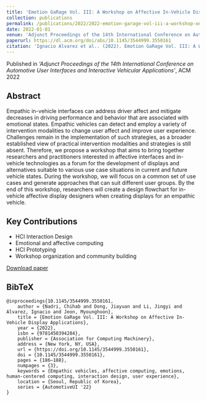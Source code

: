 ```yaml
---
title: 'Emotion GaRage Vol. III: A Workshop on Affective In-Vehicle Display Applications'
collection: publications
permalink: /publications/2022/2022-emotion-garage-vol-iii-a-workshop-on-affective-in
date: 2022-01-01
venue: 'Adjunct Proceedings of the 14th International Conference on Automotive User Interfaces and Interactive Vehicular Applications'
paperurl: https://dl.acm.org/doi/abs/10.1145/3544999.3550161
citation: 'Ignacio Alvarez et al.. (2022). Emotion GaRage Vol. III: A Workshop on Affective In-Vehicle Display Applications. Adjunct Proceedings of the 14th International Conference on Automotive User Interfaces and Interactive Vehicular Applications.'
---
```


Published in *'Adjunct Proceedings of the 14th International Conference on Automotive User Interfaces and Interactive Vehicular Applications'*, ACM 2022

## Abstract

Empathic in-vehicle interfaces can address driver affect and mitigate decreases in driving performance and behavior that are associated with emotional states. Empathic vehicles can detect and employ a variety of intervention modalities to change user affect and improve user experience. Challenges remain in the implementation of such strategies, as a broader established view of practical intervention modalities and strategies is still absent. Therefore, we propose a workshop that aims to bring together researchers and practitioners interested in affective interfaces and in-vehicle technologies as a forum for the development of displays and alternatives suitable to various use case situations in current and future vehicle states. During the workshop, we will focus on a common set of use cases and generate approaches that can suit different user groups. By the end of this workshop, researchers will create a design flowchart for in-vehicle affective display designers when creating displays for an empathic vehicle.

## Key Contributions

* HCI Interaction Design
* Emotional and affective computing
* HCI Prototyping
* Workshop organization and community building

[Download paper](https://dl.acm.org/doi/abs/10.1145/3544999.3550161)

## BibTeX

```
@inproceedings{10.1145/3544999.3550161,
    author = {Nadri, Chihab and Dong, Jiayuan and Li, Jingyi and Alvarez, Ignacio and Jeon, Myounghoon},
    title = {Emotion GaRage Vol. III: A Workshop on Affective In-Vehicle Display Applications},
    year = {2022},
    isbn = {9781450394284},
    publisher = {Association for Computing Machinery},
    address = {New York, NY, USA},
    url = {https://doi.org/10.1145/3544999.3550161},
    doi = {10.1145/3544999.3550161},
    pages = {186–188},
    numpages = {3},
    keywords = {Empathic vehicles, affective computing, emotions, human-centered computing, interaction design, user experience},
    location = {Seoul, Republic of Korea},
    series = {AutomotiveUI '22}
}
```